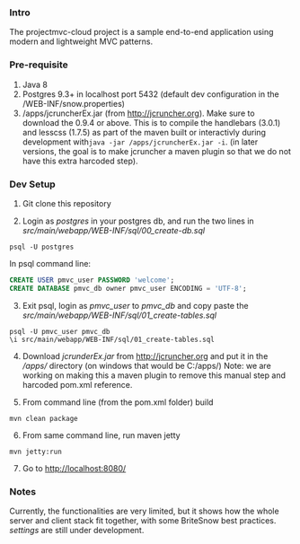 ### Intro

The projectmvc-cloud project is a sample end-to-end application using modern and lightweight MVC patterns. 

### Pre-requisite

1. Java 8
2. Postgres 9.3+ in localhost port 5432 (default dev configuration in the /WEB-INF/snow.properties)
3. /apps/jcruncherEx.jar (from http://jcruncher.org). Make sure to download the 0.9.4 or above. This is to compile the handlebars (3.0.1) and lesscss (1.7.5) as part of the maven built or interactivly during development with```java -jar /apps/jcruncherEx.jar -i```. (in later versions, the goal is to make jcruncher a maven plugin so that we do not have this extra harcoded step).

### Dev Setup

1) Git clone this repository

2) Login as *postgres* in your postgres db, and run the two lines in *src/main/webapp/WEB-INF/sql/00_create-db.sql*
```
psql -U postgres
```
In psql command line:

```sql
CREATE USER pmvc_user PASSWORD 'welcome';
CREATE DATABASE pmvc_db owner pmvc_user ENCODING = 'UTF-8';
```

3) Exit psql, login as *pmvc_user* to *pmvc_db* and copy paste the *src/main/webapp/WEB-INF/sql/01_create-tables.sql*
```
psql -U pmvc_user pmvc_db
\i src/main/webapp/WEB-INF/sql/01_create-tables.sql
```

4) Download *jcrunderEx.jar* from http://jcruncher.org and put it in the */apps/* directory (on windows that would be C:/apps/)
Note: we are working on making this a maven plugin to remove this manual step and harcoded pom.xml reference.  


5) From command line (from the pom.xml folder) build
```
mvn clean package
```

6) From same command line, run maven jetty
```
mvn jetty:run
```

7) Go to [http://localhost:8080/](http://localhost:8080/)

### Notes

Currently, the functionalities are very limited, but it shows how the whole server and client stack fit together, with some BriteSnow best practices. *settings* are still under development. 

